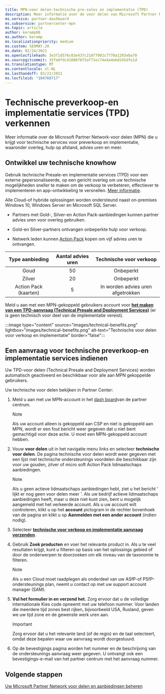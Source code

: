 ```yaml
---
title: MPN-voor delen-technische pre-sales en implementatie (TPD)
description: Meer informatie over de voor delen van Microsoft Partner Network (MPN) voor technische pre-sales en Deployment Services (TPD)
ms.service: partner-dashboard
ms.subservice: partnercenter-mpn
ms.topic: article
author: keramp88
ms.author: keramp
ms.localizationpriority: medium
ms.custom: SEOMAY.20
ms.date: 02/24/2021
ms.openlocfilehash: 3e3f1d576c03e437c218f7902c7770a1203eba70
ms.sourcegitcommit: 35fe0fdc41886f6f5af71ec74e4a4ebd245dfe1d
ms.translationtype: MT
ms.contentlocale: nl-NL
ms.lasthandoff: 03/22/2021
ms.locfileid: "104768717"
---
```

# <a name="explore-technical-presales-and-deployment-services-tpd"></a>Technische preverkoop-en implementatie services (TPD) verkennen 

Meer informatie over de Microsoft Partner Network-voor delen (MPN) die u krijgt voor technische services voor preverkoop en implementatie, waaronder overleg, hulp op afstand, advies uren en meer.

## <a name="develop-your-technical-know-how"></a>Ontwikkel uw technische knowhow

Gebruik technische Presale-en implementatie services (TPD) voor een externe gepersonaliseerde, op een gericht overleg om uw technische mogelijkheden sneller te maken om de verkoop te verbeteren, effectiever te implementeren en app-ontwikkeling te versnellen. [Meer informatie](https://aka.ms/TPD).

Alle Cloud-of hybride oplossingen worden ondersteund naast on-premises Windows 10, Windows Server en Microsoft SQL Server. 

- Partners met Gold-, Silver-en Action Pack-aanbiedingen kunnen partner advies uren voor overleg gebruiken. 

- Gold-en Silver-partners ontvangen onbeperkte hulp voor verkoop. 

- Netwerk leden kunnen [Action Pack](https://partner.microsoft.com/membership/action-pack) kopen om vijf advies uren te ontvangen.  

|     Type aanbieding    | Aantal advies uren |   Technische voor verkoop   |
|:-----------------:|:------------------------:|:----------------------:|
|        Goud       |            50            |        Onbeperkt       |
|       Zilver      |            20            |        Onbeperkt       |
| Action Pack (kaarten) |             5            | In worden advies uren afgetrokken |

Meld u aan met een MPN-gekoppeld gebruikers account voor **[het maken van een TPD-aanvraag (Technical Presale and Deployment Services)](https://partner.microsoft.com/dashboard/mpn/membership/benefits/technical/createadvisoryhours-servicerequest)** (er is geen technisch voor deel van de implementatie vereist).

:::image type="content" source="images/technical-benefits.png" lightbox="images/technical-benefits.png" alt-text="Technische voor delen voor verkoop en implementatie" border="false":::

## <a name="submit-a-technical-presales-and-deployment-services-request"></a>Een aanvraag voor technische preverkoop-en implementatie services indienen 

Uw TPD-voor delen (Technical Presale and Deployment Services) worden automatisch geactiveerd en beschikbaar voor alle aan MPN gekoppelde gebruikers. 

Uw technische voor delen bekijken in Partner Center:

1. Meld u aan met uw MPN-account in het [dash board](https://partner.microsoft.com/dashboard)van de partner centrum. 

   > [!NOTE]
   > Als uw account alleen is gekoppeld aan CSP en niet is gekoppeld aan MPN, wordt er een fout bericht weer gegeven dat u niet bent gemachtigd voor deze actie. U moet een MPN-gekoppeld account hebben.

2. Vouw **voor delen** uit in het navigatie menu links en selecteer **technische voor delen**. De pagina technische voor delen wordt weer gegeven met een lijst met technische ondersteunings voordelen die beschikbaar zijn voor uw gouden, zilver of micro soft Action Pack lidmaatschaps aanbiedingen. 

   > [!NOTE]
   > Als u geen actieve lidmaatschaps aanbiedingen hebt, ziet u het bericht ' lijkt er nog geen voor delen meer '. Als uw bedrijf actieve lidmaatschaps aanbiedingen heeft, maar u deze niet kunt zien, bent u mogelijk aangemeld met het verkeerde account. Als u uw account wilt controleren, klikt u op het **account** pictogram in de rechter bovenhoek van de pagina en klikt u op **Aanmelden met een ander account** (indien nodig).

3. Selecteer **[technische voor verkoop en implementatie aanvraag verzenden](https://partner.microsoft.com/dashboard/mpn/membership/benefits/technical/createadvisoryhours-servicerequest)**.

4. Gebruik **Zoek producten** en voer het relevante product in. Als u te veel resultaten krijgt, kunt u filteren op basis van het oplossings gebied of door de onderwerpen te doorzoeken om elk niveau van de taxonomie te filteren.

   > [!NOTE]
   > Als u een Cloud moet raadplegen als onderdeel van uw ASfP-of PSfP-ondersteunings plan, neemt u contact op met uw support account manager (SAM).

5. **Vul het formulier in en verzend het.** Zorg ervoor dat u de volledige internationale Kies code opneemt met uw telefoon nummer. Voor landen die meerdere tijd zones best rijken, bijvoorbeeld USA, Rusland, geven we uw tijd zone en de gewenste werk uren aan.

   > [!IMPORTANT]
   > Zorg ervoor dat u het relevante land (of de regio) en de taal selecteert, omdat deze bepalen waar uw aanvraag wordt doorgestuurd.

6. Op de bevestigings pagina worden het nummer en de beschrijving van de ondersteunings aanvraag weer gegeven. U ontvangt ook een bevestigings-e-mail van het partner centrum met het aanvraag nummer.

## <a name="next-steps"></a>Volgende stappen

[Uw Microsoft Partner Network voor delen en aanbiedingen beheren](manage-your-partner-network-benefits.md)

